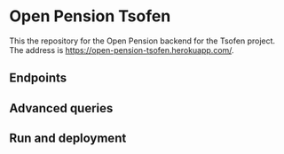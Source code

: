 # Open Pension Tsofen

This the repository for the Open Pension backend for the Tsofen project. The address is https://open-pension-tsofen.herokuapp.com/. 

## Endpoints

## Advanced queries

## Run and deployment
